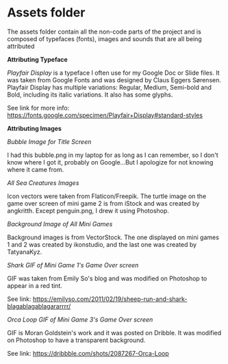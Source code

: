 # Assets folder

The assets folder contain all the non-code parts of the project and is composed of typefaces (fonts), images and sounds that are all being attributed

<b>Attributing Typeface</b>

<i>Playfair Display</i> is a typeface I often use for my Google Doc or Slide files. It was taken from Google Fonts and was designed by Claus Eggers Sørensen. Playfair Display has multiple variations: Regular, Medium, Semi-bold and Bold, including its italic variations. It also has some glyphs.

See link for more info: https://fonts.google.com/specimen/Playfair+Display#standard-styles

<b>Attributing Images</b>

<i>Bubble Image for Title Screen</i>

I had this bubble.png in my laptop for as long as I can remember, so I don't know where I got it, probably on Google...But I apologize for not knowing where it came from.


<i>All Sea Creatures Images</i>

Icon vectors were taken from Flaticon/Freepik. The turtle image on the game over screen of mini game 2 is from iStock and was created by angkritth. Except penguin.png, I drew it using Photoshop.


<i>Background Image of All Mini Games</i>

Background images is from VectorStock. The one displayed on mini games 1 and 2 was created by ikonstudio, and the last one was created by TatyanaKyz.


<i>Shark GIF of Mini Game 1's Game Over screen</i>

GIF was taken from Emily So's blog and was modified on Photoshop to appear in a red tint.

See link: https://emilyso.com/2011/02/19/sheep-run-and-shark-blagablagablagararrrr/


<i>Orca Loop GIF of Mini Game 3's Game Over screen</i>

GIF is Moran Goldstein's work and it was posted on Dribble. It was modified on Photoshop to have a transparent background.

See link: https://dribbble.com/shots/2087267-Orca-Loop

